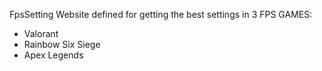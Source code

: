 FpsSetting
Website defined for getting the best settings in 3 FPS GAMES:
- Valorant
- Rainbow Six Siege
- Apex Legends
